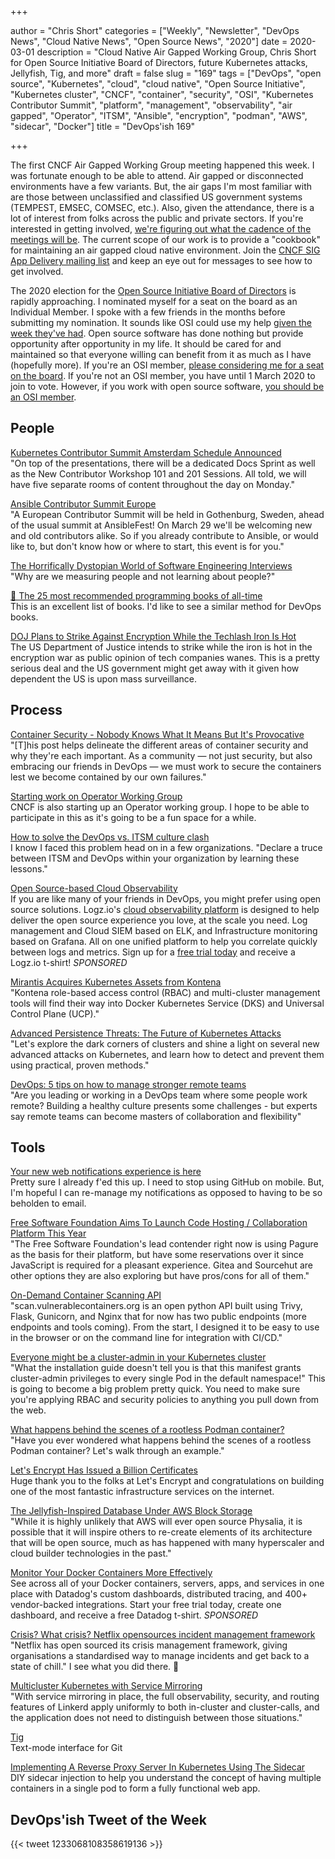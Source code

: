 +++

author = "Chris Short"
categories = ["Weekly", "Newsletter", "DevOps News", "Cloud Native News", "Open Source News", "2020"]
date = 2020-03-01
description = "Cloud Native Air Gapped Working Group, Chris Short for Open Source Initiative Board of Directors, future Kubernetes attacks, Jellyfish, Tig, and more"
draft = false
slug = "169"
tags = ["DevOps", "open source", "Kubernetes", "cloud", "cloud native", "Open Source Initiative", "Kubernetes cluster", "CNCF", "container", "security", "OSI", "Kubernetes Contributor Summit", "platform", "management", "observability", "air gapped", "Operator", "ITSM", "Ansible", "encryption", "podman", "AWS", "sidecar", "Docker"]
title = "DevOps'ish 169"

+++

The first CNCF Air Gapped Working Group meeting happened this week. I was fortunate enough to be able to attend. Air gapped or disconnected environments have a few variants. But, the air gaps I'm most familiar with are those between unclassified and classified US government systems (TEMPEST, EMSEC, COMSEC, etc.). Also, given the attendance, there is a lot of interest from folks across the public and private sectors. If you're interested in getting involved, [we're figuring out what the cadence of the meetings will be](https://lists.cncf.io/g/cncf-sig-app-delivery/topic/airgap_working_group_meeting/71568152). The current scope of our work is to provide a "cookbook" for maintaining an air gapped cloud native environment. Join the [CNCF SIG App Delivery mailing list](https://lists.cncf.io/g/cncf-sig-app-delivery/) and keep an eye out for messages to see how to get involved.

The 2020 election for the [Open Source Initiative Board of Directors](https://wiki.opensource.org/bin/Main/OSI+Board+of+Directors/) is rapidly approaching. I nominated myself for a seat on the board as an Individual Member. I spoke with a few friends in the months before submitting my nomination. It sounds like OSI could use my help [given the week they've had](http://lists.opensource.org/pipermail/license-discuss_lists.opensource.org/2020-February/021350.html). Open source software has done nothing but provide opportunity after opportunity in my life. It should be cared for and maintained so that everyone willing can benefit from it as much as I have (hopefully more). If you're an OSI member, [please considering me for a seat on the board](https://wiki.opensource.org/bin/Main/OSI+Board+of+Directors/Board+Member+Elections/2020+Individual+and+Affiliate+Elections/Short2020). If you're not an OSI member, you have until 1 March 2020 to join to vote. However, if you work with open source software, [you should be an OSI member](https://opensource.org/join).

## People

[Kubernetes Contributor Summit Amsterdam Schedule Announced](https://kubernetes.io/blog/2020/02/18/contributor-summit-amsterdam-schedule-announced/)  
"On top of the presentations, there will be a dedicated Docs Sprint as well as the New Contributor Workshop 101 and 201 Sessions. All told, we will have five separate rooms of content throughout the day on Monday."

[Ansible Contributor Summit Europe](https://www.ansible.com/blog/announcement-ansible-contributor-summit-europe)  
"A European Contributor Summit will be held in Gothenburg, Sweden, ahead of the usual summit at AnsibleFest! On March 29 we'll be welcoming new and old contributors alike. So if you already contribute to Ansible, or would like to, but don't know how or where to start, this event is for you."

[The Horrifically Dystopian World of Software Engineering Interviews](https://www.jarednelsen.dev/posts/The-horrifically-dystopian-world-of-software-engineering-interviews)  
"Why are we measuring people and not learning about people?"

[📕 The 25 most recommended programming books of all-time](https://www.daolf.com/posts/best-programming-books/)  
This is an excellent list of books. I'd like to see a similar method for DevOps books.

[DOJ Plans to Strike Against Encryption While the Techlash Iron Is Hot](https://cyberlaw.stanford.edu/blog/2020/02/doj-plans-strike-against-encryption-while-techlash-iron-hot)  
The US Department of Justice intends to strike while the iron is hot in the encryption war as public opinion of tech companies wanes. This is a pretty serious deal and the US government might get away with it given how dependent the US is upon mass surveillance.

## Process

[Container Security - Nobody Knows What It Means But It's Provocative](https://capsule8.com/blog/container-security-nobody-knows-what-it-means-but-its-provocative/)  
"[T]his post helps delineate the different areas of container security and why they're each important. As a community — not just security, but also embracing our friends in DevOps — we must work to secure the containers lest we become contained by our own failures."

[Starting work on Operator Working Group](https://lists.cncf.io/g/cncf-sig-app-delivery/topic/71453445#151)  
CNCF is also starting up an Operator working group. I hope to be able to participate in this as it's going to be a fun space for a while.

[How to solve the DevOps vs. ITSM culture clash](https://opensource.com/article/20/2/devops-vs-itsm)  
I know I faced this problem head on in a few organizations. "Declare a truce between ITSM and DevOps within your organization by learning these lessons."

[Open Source-based Cloud Observability](https://logz.io/freeshirt/?utm_source=podcast&utm_medium=devopish&utm_campaign=freeshirt)  
If you are like many of your friends in DevOps, you might prefer using open source solutions. Logz.io's [cloud observability platform](https://logz.io/freeshirt/?utm_source=podcast&utm_medium=devopish&utm_campaign=freeshirt) is designed to help deliver the open source experience you love, at the scale you need. Log management and Cloud SIEM based on ELK, and Infrastructure monitoring based on Grafana. All on one unified platform to help you correlate quickly between logs and metrics. Sign up for a [free trial today](https://logz.io/freeshirt/?utm_source=podcast&utm_medium=devopish&utm_campaign=freeshirt) and receive a Logz.io t-shirt! *SPONSORED*

[Mirantis Acquires Kubernetes Assets from Kontena](https://containerjournal.com/topics/container-ecosystems/mirantis-acquires-kubernetes-assets-from-kontena/)  
"Kontena role-based access control (RBAC) and multi-cluster management tools will find their way into Docker Kubernetes Service (DKS) and Universal Control Plane (UCP)."

[Advanced Persistence Threats: The Future of Kubernetes Attacks](https://www.rsaconference.com/usa/agenda/advanced-persistence-threats-the-future-of-kubernetes-attacks-3)  
"Let's explore the dark corners of clusters and shine a light on several new advanced attacks on Kubernetes, and learn how to detect and prevent them using practical, proven methods."

[DevOps: 5 tips on how to manage stronger remote teams](https://enterprisersproject.com/article/2020/2/devops-how-manage-remote-teams-tips)  
"Are you leading or working in a DevOps team where some people work remote? Building a healthy culture presents some challenges - but experts say remote teams can become masters of collaboration and flexibility"

## Tools

[Your new web notifications experience is here](https://github.blog/2020-02-25-your-new-web-notifications-experience-is-here/)  
Pretty sure I already f'ed this up. I need to stop using GitHub on mobile. But, I'm hopeful I can re-manage my notifications as opposed to having to be so beholden to email.

[Free Software Foundation Aims To Launch Code Hosting / Collaboration Platform This Year](https://www.phoronix.com/scan.php?page=news_item&px=FSF-Forge-2020-Platform)  
"The Free Software Foundation's lead contender right now is using Pagure as the basis for their platform, but have some reservations over it since JavaScript is required for a pleasant experience. Gitea and Sourcehut are other options they are also exploring but have pros/cons for all of them."

[On-Demand Container Scanning API](https://jerrygamblin.com/2020/02/23/on-demand-container-scanning-api/)  
"scan.vulnerablecontainers.org is an open python API built using Trivy,  Flask, Gunicorn, and Nginx that for now has two public endpoints (more endpoints and tools coming). From the start, I designed it to be easy to use in the browser or on the command line for integration with CI/CD."

[Everyone might be a cluster-admin in your Kubernetes cluster](https://www.jeffgeerling.com/blog/2020/everyone-might-be-cluster-admin-your-kubernetes-cluster)  
"What the installation guide doesn't tell you is that this manifest grants cluster-admin privileges to every single Pod in the default namespace!" This is going to become a big problem pretty quick. You need to make sure you're applying RBAC and security policies to anything you pull down from the web.

[What happens behind the scenes of a rootless Podman container?](https://www.redhat.com/sysadmin/behind-scenes-podman)  
"Have you ever wondered what happens behind the scenes of a rootless Podman container? Let's walk through an example."

[Let's Encrypt Has Issued a Billion Certificates](https://letsencrypt.org/2020/02/27/one-billion-certs.html)  
Huge thank you to the folks at Let's Encrypt and congratulations on building one of the most fantastic infrastructure services on the internet.

[The Jellyfish-Inspired Database Under AWS Block Storage](https://www.nextplatform.com/2020/02/18/the-jellyfish-inspired-database-under-aws-block-storage/)  
"While it is highly unlikely that AWS will ever open source Physalia, it is possible that it will inspire others to re-create elements of its architecture that will be open source, much as has happened with many hyperscaler and cloud builder technologies in the past."

[Monitor Your Docker Containers More Effectively](https://www.datadoghq.com/dg/monitor/docker-benefits-ts/?utm_source=Advertisement&utm_medium=Advertisement&utm_campaign=DevOpsish-Newsletter02&utm_content=Docker)  
See across all of your Docker containers, servers, apps, and services in one place with Datadog's custom dashboards, distributed tracing, and 400+ vendor-backed integrations. Start your free trial today, create one dashboard, and receive a free Datadog t-shirt. *SPONSORED*

[Crisis? What crisis? Netflix opensources incident management framework](https://devclass.com/2020/02/25/crisis-what-crisis-netflix-opensources-incident-management-framework/)  
"Netflix has open sourced its crisis management framework, giving organisations a standardised way to manage incidents and get back to a state of chill." I see what you did there. 👀

[Multicluster Kubernetes with Service Mirroring](https://linkerd.io/2020/02/25/multicluster-kubernetes-with-service-mirroring/)  
"With service mirroring in place, the full observability, security, and routing features of Linkerd apply uniformly to both in-cluster and cluster-calls, and the application does not need to distinguish between those situations."

[Tig](https://jonas.github.io/tig/)  
Text-mode interface for Git

[Implementing A Reverse Proxy Server In Kubernetes Using The Sidecar](https://www.magalix.com/blog/implemeting-a-reverse-proxy-server-in-kubernetes-using-the-sidecar-pattern)  
DIY sidecar injection to help you understand the concept of having multiple containers in a single pod to form a fully functional web app.

## DevOps'ish Tweet of the Week

{{< tweet 1233068108358619136 >}}
